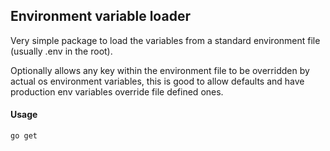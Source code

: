 ## Environment variable loader

Very simple package to load the variables from a standard environment file (usually .env in the root).

Optionally allows any key within the environment file to be overridden by actual os environment variables, this is good to allow defaults and have production env variables override file defined ones.

#### Usage

`go get `